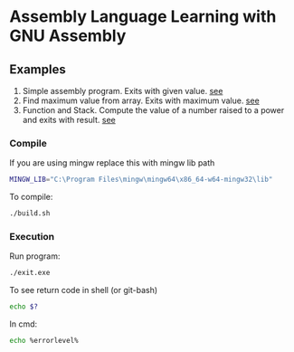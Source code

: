 # Assembly Language Learning with GNU Assembly

## Examples

1. Simple assembly program. Exits with given value. [see](1_intro)
2. Find maximum value from array. Exits with maximum value. [see](2_find_max_value)
3. Function and Stack. Compute the value of a number raised to a power and exits with result. [see](3_functions_and_stack)

### Compile

If you are using mingw replace this with mingw lib path

```sh
MINGW_LIB="C:\Program Files\mingw\mingw64\x86_64-w64-mingw32\lib"
```

To compile:

```sh
./build.sh
```

### Execution

Run program:

```sh
./exit.exe
```

To see return code in shell (or git-bash)

```sh
echo $?
```

In cmd:

```sh
echo %errorlevel%
```
